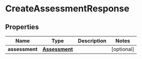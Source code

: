 

# CreateAssessmentResponse


## Properties

| Name | Type | Description | Notes |
|------------ | ------------- | ------------- | -------------|
|**assessment** | [**Assessment**](Assessment.md) |  |  [optional] |



